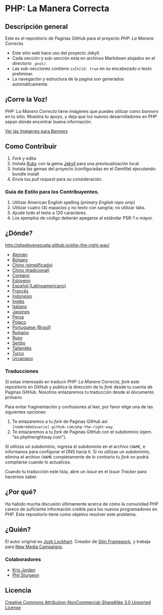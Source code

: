 # PHP: La Manera Correcta

## Descripción general

Este es el repositorio de Paginas GitHub para el proyecto _PHP: La Manera Correcta_.

* Este sitio web hace uso del proyecto Jekyll.
* Cada sección y sub-sección esta en archivos Markdown alojados en el directorio `_post/`.
* Las sub-secciones contiene `isChild: true` en su encabezado o texto preliminar.
* La navegación y estructura de la pagina son generados automáticamente.

## ¡Corre la Voz!

_PHP: La Manera Correcta_ tiene imágenes que puedes utilizar como _banners_ en tu sitio. Muestra tu apoyo, y deja que los nuevos desarrolladores en PHP sepan dónde encontrar buena información.

[Ver las Imágenes para Banners](http://www.phptherightway.com/banners.html)

## Como Contribuir

1. _Fork_ y edita
2. Instala [Ruby](https://rvm.io/rvm/install/) con la gema [Jekyll](https://github.com/mojombo/jekyll/) para una previsualización local.
3. Instala las gemas del proyecto (configuradas en el Gemfile) ejecutando: bundle install
4. Envía tus _pull request_ para su consideración.

### Guía de Estilo para los Contribuyentes.

1. Utilizar American English spelling (*primary English repo only*)
2. Utilizar cuatro (4) espacios y no texto con sangría; no utilizar tabs.
3. Ajuste todo el texto a 120 caracteres.
4. Los ejemplos de código deberán apegarse al estándar PSR-1 o mayor.

## ¿Dónde?

<http://phpdevenezuela.github.io/php-the-right-way/>

* [Alemán](http://rwetzlmayr.github.io/php-the-right-way/)
* [Búlgaro](http://bg.phptherightway.com/)
* [Chino (simplificado)](http://laravel-china.github.io/php-the-right-way/)
* [Chino (tradicional)](http://laravel-taiwan.github.io/php-the-right-way)
* [Coreano](http://modernpug.github.io/php-the-right-way/)
* [Esloveno](http://sl.phptherightway.com)
* [Español (Latinoamericano)](http://phpdevenezuela.github.io/php-the-right-way/)
* [Francés](http://eilgin.github.io/php-the-right-way/)
* [Indonesio](http://id.phptherightway.com/)
* [Inglés](http://www.phptherightway.com)
* [Italiano](http://it.phptherightway.com/)
* [Japones](http://ja.phptherightway.com)
* [Persa](http://novid.github.io/php-the-right-way/)
* [Polaco](http://pl.phptherightway.com/)
* [Portuguése (Brasil)](http://br.phptherightway.com/)
* [Rumano](https://bgui.github.io/php-the-right-way/)
* [Ruso](http://getjump.github.io/ru-php-the-right-way)
* [Serbio](http://phpsrbija.github.io/php-the-right-way/)
* [Tailandés](https://apzentral.github.io/php-the-right-way/)
* [Turco](http://hkulekci.github.io/php-the-right-way/)
* [Ucraniano](http://iflista.github.com/php-the-right-way/)

### Traducciones

Sí estas interesado en traducir _PHP: La Manera Correcta_, _fork_ este repositorio en GitHub y publica la dirección de tu _fork_ desde tu cuenta de Paginas GitHub. Nosotros enlazaremos tu traducción desde el documento primario.

Para evitar fragmentación y confusiones al leer, por favor elige una de las siguientes opciones:

1. Te enlazaremos a tu _fork_ de Paginas GitHub así `[nombreDeUsuario].github.com/php-the-right-way`.
2. Te enlazaremos a tu _fork_ de Paginas GitHub con el subdominio (ejem. "es.phptherightway.com").

Si utilizas un subdominio, ingresa el subdominio en el archivo `CNAME`, e informanos para configurar el DNS hacia ti. Si no utilizas un subdominio, elimina el archivo `CNAME` completamente de lo contrario tu _fork_ no podrá compilarse cuando lo actualices.

Cuando tu traducción este lista, abre un _issue_ en el _Issue Tracker_ para hacernos saber.

## ¿Por qué?

Ha habido mucha discusión últimamente acerca de cómo la comunidad PHP carece de suficiente información creíble para los nuevos programadores en PHP. Este repositorio tiene como objetivo resolver este problema.

## ¿Quién?

El autor original es [Josh Lockhart](http://twitter.com/codeguy). Creador de [Slim Framework](http://www.slimframework.com/), y trabaja para [New Media Campaigns](http://www.newmediacampaigns.com/).

### Colaboradores

* [Kris Jordan](http://krisjordan.com/)
* [Phil Sturgeon](http://philsturgeon.co.uk/)

## Licencia

[Creative Commons Attribution-NonCommercial-ShareAlike 3.0 Unported License](http://creativecommons.org/licenses/by-nc-sa/3.0/)

